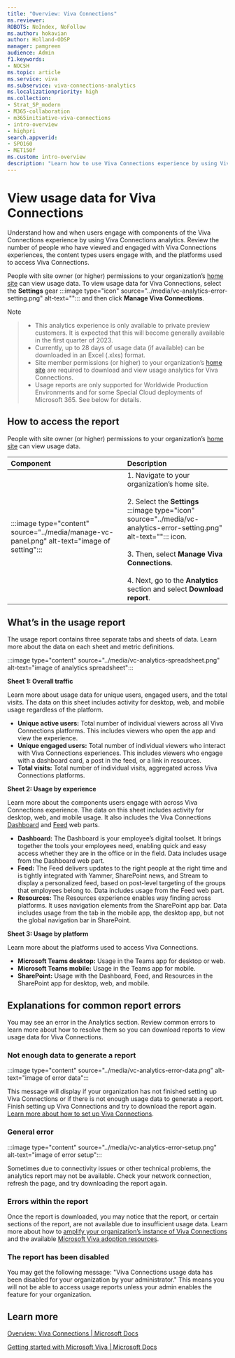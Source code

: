 ```yaml
---
title: "Overview: Viva Connections"
ms.reviewer: 
ROBOTS: NoIndex, NoFollow
ms.author: hokavian
author: Holland-ODSP
manager: pamgreen
audience: Admin
f1.keywords:
- NOCSH
ms.topic: article
ms.service: viva
ms.subservice: viva-connections-analytics
ms.localizationpriority: high
ms.collection:  
- Strat_SP_modern
- M365-collaboration
- m365initiative-viva-connections
- intro-overview
- highpri 
search.appverid:
- SPO160
- MET150f
ms.custom: intro-overview
description: "Learn how to use Viva Connections experience by using Viva Connections analytics."
---
```


# View usage data for Viva Connections

Understand how and when users engage with components of the Viva Connections experience by using Viva Connections analytics. Review the number of people who have viewed and engaged with Viva Connections experiences, the content types users engage with, and the platforms used to access Viva Connections.

People with site owner (or higher) permissions to your organization’s [home site](/sharepoint/home-site) can view usage data. To view usage data for Viva Connections, select the **Settings** gear :::image type="icon" source="../media/vc-analytics-error-setting.png" alt-text=""::: and then click **Manage Viva Connections**.

> [!NOTE]

> - This analytics experience is only available to private preview customers. It is expected that this will become generally available in the first quarter of 2023.
> - Currently, up to 28 days of usage data (if available) can be downloaded in an Excel (.xlxs) format.
> - Site member permissions (or higher) to your organization’s [home site](/sharepoint/home-site) are required to download and view usage analytics for Viva Connections. 
> - Usage reports are only supported for Worldwide Production Environments and for some Special Cloud deployments of Microsoft 365. See below for details.

## How to access the report

People with site owner (or higher) permissions to your organization’s [home site](/sharepoint/home-site) can view usage data.

| Component | Description |
| :------------------- | :------------------- |
| :::image type="content" source="../media/manage-vc-panel.png" alt-text="image of setting"::: | 1. Navigate to your organization’s home site.<br><br> 2. Select the **Settings** :::image type="icon" source="../media/vc-analytics-error-setting.png" alt-text=""::: icon.<br><br> 3. Then, select **Manage Viva Connections**.<br><br> 4. Next, go to the **Analytics** section and select **Download report**. |

## What’s in the usage report

The usage report contains three separate tabs and sheets of data. Learn more about the data on each sheet and metric definitions.

:::image type="content" source="../media/vc-analytics-spreadsheet.png" alt-text="image of analytics spreadsheet":::

**Sheet 1: Overall traffic**

Learn more about usage data for unique users, engaged users, and the total visits. The data on this sheet includes activity for desktop, web, and mobile usage regardless of the platform.

- **Unique active users:** Total number of individual viewers across all Viva Connections platforms. This includes viewers who open the app and view the experience.
- **Unique engaged users:** Total number of individual viewers who interact with Viva Connections experiences. This includes viewers who engage with a dashboard card, a post in the feed, or a link in resources.
- **Total visits:** Total number of individual visits, aggregated across Viva Connections platforms.

**Sheet 2: Usage by experience**

Learn more about the components users engage with across Viva Connections experience. The data on this sheet includes activity for desktop, web, and mobile usage. It also includes the Viva Connections [Dashboard](/viva/connections/use-dashboard-web-part-on-home-site) and [Feed](/viva/connections/use-feed-web-part-for-viva-connections) web parts.

- **Dashboard:** The Dashboard is your employee’s digital toolset. It brings together the tools your employees need, enabling quick and easy access whether they are in the office or in the field. Data includes usage from the Dashboard web part.
- **Feed:** The Feed delivers updates to the right people at the right time and is tightly integrated with Yammer, SharePoint news, and Stream to display a personalized feed, based on post-level targeting of the groups that employees belong to. Data includes usage from the Feed web part.
- **Resources:** The Resources experience enables way finding across platforms. It uses navigation elements from the SharePoint app bar. Data includes usage from the tab in the mobile app, the desktop app, but not the global navigation bar in SharePoint.
 
**Sheet 3: Usage by platform**

Learn more about the platforms used to access Viva Connections.  

- **Microsoft Teams desktop:** Usage in the Teams app for desktop or web.
- **Microsoft Teams mobile:** Usage in the Teams app for mobile.
- **SharePoint:** Usage with the Dashboard, Feed, and Resources in the SharePoint app for desktop, web, and mobile.

## Explanations for common report errors

You may see an error in the Analytics section. Review common errors to learn more about how to resolve them so you can download reports to view usage data for Viva Connections. 

### Not enough data to generate a report

:::image type="content" source="../media/vc-analytics-error-data.png" alt-text="image of error data":::

This message will display if your organization has not finished setting up Viva Connections or if there is not enough usage data to generate a report. Finish setting up Viva Connections and try to download the report again. [Learn more about how to set up Viva Connections](/viva/connections/guide-to-setting-up-viva-connections).

### General error

:::image type="content" source="../media/vc-analytics-error-setup.png" alt-text="image of error setup":::

Sometimes due to connectivity issues or other technical problems, the analytics report may not be available. Check your network connection, refresh the page, and try downloading the report again.

### Errors within the report

Once the report is downloaded, you may notice that the report, or certain sections of the report, are not available due to insufficient usage data. Learn more about how to [amplify your organization’s instance of Viva Connections](/viva/connections/launch-viva-connections) and the available [Microsoft Viva adoption resources](https://adoption.microsoft.com/en-us/viva/).

### The report has been disabled

You may get the following message: "Viva Connections usage data has been disabled for your organization by your administrator." This means you will not be able to access usage reports unless your admin enables the feature for your organization.

## Learn more

[Overview: Viva Connections | Microsoft Docs](/viva/connections/viva-connections-overview)

[Getting started with Microsoft Viva | Microsoft Docs](/viva/getting-started-with-microsoft-viva)
